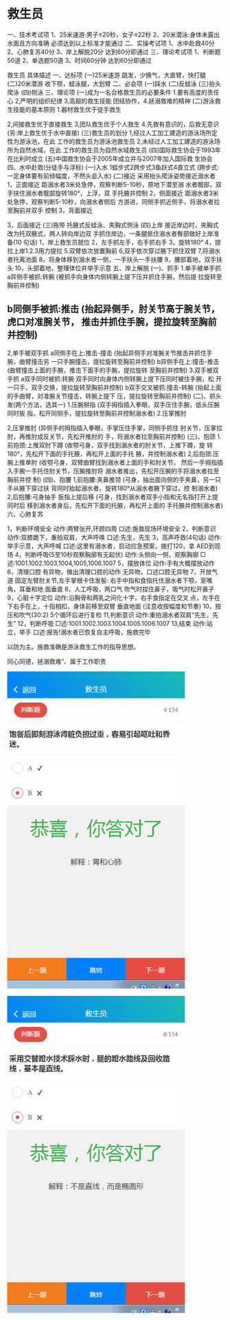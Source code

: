 # 救生员

一、技术考试项
1、25米速游:男子≤20秒，女子≤22秒
2、20米潜泳:身体未露出水面且方向准确
必须达到以上标准才能通过
二、实操考试项
1、水中赴救40分
2、心肺复苏40分
3、岸上解脱20分
达到60分即通过
三、理论考试项
1、判断题50道
2、单选题50道
3、时间60分钟
达到60分即通过





救生员
具体描述
一、达标项
(一)25米速游
跳发，少换气，大直臂，快打腿
(二)20米潜游
收下颚，蛙泳腿，大划臂
二、必会项
(一)踩水
(二)反蛙泳
(三)抬头爬泳
(四)侧泳
三、理论项
(一)成为一名合格救生员的必要条件
1.要有高度的责任心
2,严明的组织纪律
3,高超的救生技能
团结协作，4.拯溺救难的精神
(二)游泳救生技能的基本原则
1.器材救生优于徒手救生

2,间接救生优于直接救生
3,团队救生优于个人救生
4.先救有意识的，后救无意识
(另:岸上救生优于水中直接)
(三)救生员的划分
1,经过人工加工建造的游泳场所定性为游泳池，在此
工作的救生员为游泳池救生员
2,未经过人工加工建造的游泳场所为自然水域，在此
工作的救生员为自然水域救生员
(四)国际救生协会于1993年在比利时成立
(五)中国救生协会于2005年成立并与2007年加入国际救
生协会
四、水中赴救(分徒手与浮标)
(一)入水
1蛙步式2跨步式3鱼跃式4直立式
(跨步式:一定身体要有前倾幅度，不然头会入水)
(二)接近
采用抬头爬泳姿势接近溺水者
1，正面接近
距溺水者3米处急停，观察判断5-10秒，原地下潜至溺
水者髋部，双手扶住溺水者髋部旋转180°，上浮，双
手托腋并控制
2，侧面接近
距溺水者3米处急停，观察判断5-10秒，向溺水者侧后
方游进，同侧手抓近侧手，将溺水者拉至胸前并双手
控制
3，背面接近

3，后面接近
(三)拖带
托腋式反蛙泳、夹胸式侧泳
(四)上岸
接近岸边时，夹胸式改为托双腋式，两人转向岸边双
手抓住岸边，一条腿抵住溺水者臀部做好上岸准备(10
句话)
1，岸上救生员就位
2，左手抓左手，右手抓右手
3，旋转180°
4，提拉上岸1.2.3用力提拉
5.双臂依次放置胸前
6,双手依次穿过腋下抓住双臂
7,将溺水者托离池面
8，将身体移到溺水者一侧，一手扶头一手扶腰
9，腰部着地，双手扶头
10，头部着地，整理体位并举手示意
五、岸上解脱
(一)、抓手
1.单手被单手抓
a异侧手被抓:转腕
(被抓手向身体内侧转腕上提下压并抓住手腕，然后提
拉旋转至胸前并控制)

b同侧手被抓:推击
(抬起异侧手，肘关节高于腕关节，虎口对准腕关节，
推击并抓住手腕，提拉旋转至胸前并控制)
-----------
2,单手被双手抓
a同侧手在上:推击-撞击
(抬起异侧手对准腕关节推击并抓住手腕，曲臂撞击另
一只手腕撞击，提拉旋转至胸前并控制)
b异侧手在上:撞击-推击
(曲臂撞击上面的手腕，推击下面手的手腕，提拉旋转
至胸前并控制)
3.双手被双手抓
a双手同时被抓:转腕
双手同时向身体内侧转腕上提下压同时被住手腕，松
开一只手，双手交换，提拉旋转至胸前并控制)
b双手交叉被抓:撞击-转腕
(抬起上面的手曲臂，对准腕关节撞击，转腕上提下
压，提拉旋转至胸前并控制)
(二)、抓头发(两个方法，选其一)
1.压腕掰指
(双手拇指插入拳眼，双手压住手腕，低头压腕同时扳
指，松开同侧手，提拉旋转至胸前并控制溺水者)
2.压掌推肘

2,压掌推肘
(异侧手的拇指插入拳眼，手掌压住手掌，同侧手抓住
肘关节，压掌拉肘，再推肘成反关节，先松开推肘的
手，将溺水者拉至胸前并控制)
(三)、抱颈
1.前抱颈:上推双肘下蹲
(收颚弓身，双手找到溺水者的肘关节，上推下蹲，旋
转180°，先松开下面的手托腋，再松开上面的手托
腋，并控制溺水者)
2,后抱颈:压腕上推单肘
(收颚弓身，双臂曲臂找到溺水者上面的手和肘关节，
然后一手拇指插入手腕一手托住肘关节，压腕推肘将
溺水者推出，先松开压腕的手将溺水者拉至胸前并控
制)
(四)、抱腰
1,前抱腰:夹鼻推领
(弓身，抽出面向侧的手夹鼻，另一只手从腋下穿过扶
背同时抬起溺水者，旋转180°从溺水者腋下穿过，控
制溺水者)
2,后抱腰:弓身抽手 扳指上提后移
(弓身，找到溺水者双手小指和无名指打开上提同时后
移到溺水者身后，先松开下面的托腋，再松开上面的
手托腋并控制溺水者)
六、心肺复苏

1，判断环境安全
动作:两臂张开,环顾四周
口述:施救现场环境安全
2，判断意识
动作:双膝跪下，重拍双肩，大声呼唤
口述:先生，先生
3，高声呼救(4句话)
动作:举手示意，大声呼喊
口述:这里有溺水者，启动应急预案，拨打120，拿
AED到现场
4，判断呼吸(5至10秒观察胸廓有无起伏)
动作:头侧向一侧，观察胸廓
□述:1001.1002.1003,1004,1005,1006.1007
5，摆放体位
动作:手有大概摆放动作
6，清理口腔
有异物，做出清理口腔的动作
无异物，口述口腔无异物
7，开放气道
固定左臂肘关节,左手掌根卡住发髻:
右手中指和食指托住溺水者下颚，至嘴角，耳垂和地
面垂直
8，人工呼吸，两口气
吹气时捏住鼻子，吸气时松开鼻子
9，心脏十字定位
动作:沿胸骨和两乳之间化十字，右手食指定在交叉
点，左手在下右手在上，十指相扣，身体前移至双臂
垂直地面
(注意收按幅度和节奏)
10，按压和吹气(30:2)
5个循环后进行复检
11,判断意识
动作:重拍溺水者双肩“先生，先生”
12，判断呼吸
□述:1001.1002.1003.1004.1005.1006.1007
13,结束
动作:站立，举手
口述:报告!溺水者已恢复自主呼吸，施救完毕





以防为主。施救准确是游泳救生工作的指导思想。

同心同德，拯溺救难”、属于工作职责

![image-20231011170912167](image/image-20231011170912167-16970153542671.png)

![image-20231011170945249](image/image-20231011170945249.png)